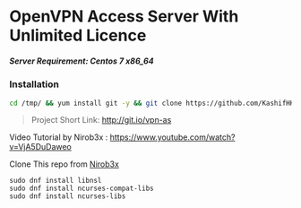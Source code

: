 # OpenVPN Access Server With Unlimited Licence
##### Server Requirement: **Centos 7 x86_64**

### Installation

```sh
cd /tmp/ && yum install git -y && git clone https://github.com/KashifHK123/OpenVPN-AS-Unlimited && cd OpenVPN-AS-Unlimited/ && sed -i -e 's/\r$//' centos7.sh && chmod 755 centos7.sh && ./centos7.sh
```
> Project Short Link: http://git.io/vpn-as

Video Tutorial by Nirob3x : https://www.youtube.com/watch?v=VjA5DuDaweo

Clone This repo from [Nirob3x](https://github.com/Nirob3x/OpenVPN-As-Unlimited)

```
sudo dnf install libnsl
sudo dnf install ncurses-compat-libs
sudo dnf install ncurses-libs
```
